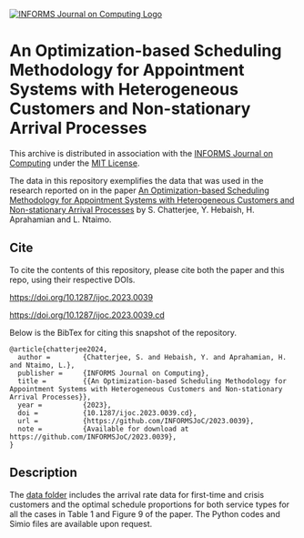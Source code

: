 [![INFORMS Journal on Computing Logo](https://INFORMSJoC.github.io/logos/INFORMS_Journal_on_Computing_Header.jpg)](https://pubsonline.informs.org/journal/ijoc)

# An Optimization-based Scheduling Methodology for Appointment Systems with Heterogeneous Customers and Non-stationary Arrival Processes

This archive is distributed in association with the [INFORMS Journal on
Computing](https://pubsonline.informs.org/journal/ijoc) under the [MIT License](LICENSE).

The data in this repository exemplifies the data
that was used in the research reported on in the paper 
[An Optimization-based Scheduling Methodology for Appointment Systems with Heterogeneous Customers and Non-stationary Arrival Processes](https://doi.org/10.1287/ijoc.2023.0039) by S. Chatterjee, Y. Hebaish, H. Aprahamian and L. Ntaimo. 

## Cite

To cite the contents of this repository, please cite both the paper and this repo, using their respective DOIs.

https://doi.org/10.1287/ijoc.2023.0039

https://doi.org/10.1287/ijoc.2023.0039.cd

Below is the BibTex for citing this snapshot of the repository.

```
@article{chatterjee2024,
  author =        {Chatterjee, S. and Hebaish, Y. and Aprahamian, H. and Ntaimo, L.},
  publisher =     {INFORMS Journal on Computing},
  title =         {{An Optimization-based Scheduling Methodology for Appointment Systems with Heterogeneous Customers and Non-stationary Arrival Processes}},
  year =          {2023},
  doi =           {10.1287/ijoc.2023.0039.cd},
  url =           {https://github.com/INFORMSJoC/2023.0039},
  note =          {Available for download at https://github.com/INFORMSJoC/2023.0039},
}  
```

## Description

The [data folder](data) includes the arrival rate data for first-time and crisis customers and the optimal schedule proportions for both service types for all the cases in Table 1 and Figure 9 of the paper. The Python codes and Simio files are available upon request.
